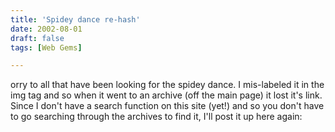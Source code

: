 ```yaml
---
title: 'Spidey dance re-hash'
date: 2002-08-01
draft: false
tags: [Web Gems]

---
```


orry to all that have been looking for the spidey dance. I mis-labeled it in the img tag and so when it went to an archive (off the main page) it lost it's link. Since I don't have a search function on this site (yet!) and so you don't have to go searching through the archives to find it, I'll post it up here again: